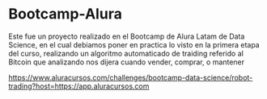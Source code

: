 # Bootcamp-Alura
Este fue un proyecto realizado en el Bootcamp de Alura Latam de Data Science, en el cual debiamos poner en practica lo visto en la primera etapa del curso, realizando un algoritmo automaticado de traiding referido al Bitcoin que analizando nos dijera cuando vender, comprar, o mantener

https://www.aluracursos.com/challenges/bootcamp-data-science/robot-trading?host=https://app.aluracursos.com


